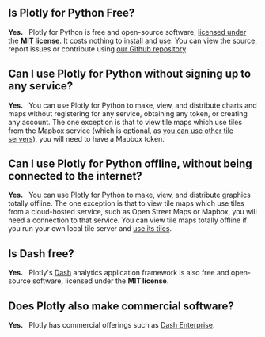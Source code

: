 ## Is Plotly for Python Free?

**Yes.** &nbsp; Plotly for Python is free and open-source software, [licensed under the **MIT license**](https://github.com/plotly/plotly.py/blob/master/LICENSE.txt). It costs nothing to [install and use](/python/getting-started). You can view the source, report issues or contribute using [our Github repository](https://github.com/plotly/plotly.py).

## Can I use Plotly for Python without signing up to any service?

**Yes.** &nbsp; You can use Plotly for Python to make, view, and distribute charts and maps without registering for any service,
obtaining any token, or creating any account. The one exception is that to view tile maps
which use tiles from the Mapbox service (which is optional, as [you can use other tile servers](/python/mapbox-layers)), you will need to have a Mapbox token.

## Can I use Plotly for Python offline, without being connected to the internet?

**Yes.** &nbsp; You can use Plotly for Python to make, view, and distribute graphics totally offline. The one exception is that to view tile maps
which use tiles from a cloud-hosted service, such as Open Street Maps or Mapbox, you will need a connection to that service. You can view tile maps totally offline if  you run your own local tile server and [use its tiles](/python/mapbox-layers).

## Is Dash free?

**Yes.** &nbsp; Plotly's [Dash](https://plotly.com/dash) analytics application framework is also free and open-source software, licensed under the **MIT license**.

## Does Plotly also make commercial software?

**Yes.** &nbsp; Plotly has commercial offerings such as [Dash Enterprise](https://plotly.com/dash).

